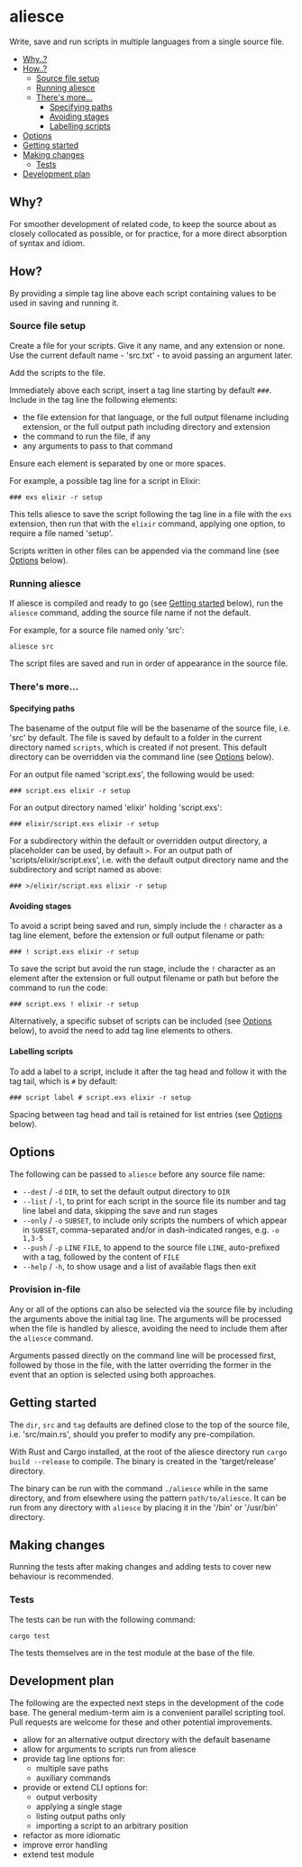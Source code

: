 # aliesce

Write, save and run scripts in multiple languages from a single source file.

- [Why..?](#why)
- [How..?](#how)
  - [Source file setup](#source-file-setup)
  - [Running aliesce](#running-aliesce)
  - [There's more...](#theres-more)
    - [Specifying paths](#specifying-paths)
    - [Avoiding stages](#avoiding-stages)
    - [Labelling scripts](#labelling-scripts)
- [Options](#options)
- [Getting started](#getting-started)
- [Making changes](#making-changes)
  - [Tests](#tests)
- [Development plan](#development-plan)

## Why?

For smoother development of related code, to keep the source about as closely collocated as possible, or for practice, for a more direct absorption of syntax and idiom.

## How?

By providing a simple tag line above each script containing values to be used in saving and running it.

### Source file setup

Create a file for your scripts. Give it any name, and any extension or none. Use the current default name - 'src.txt' - to avoid passing an argument later.

Add the scripts to the file.

Immediately above each script, insert a tag line starting by default `###`. Include in the tag line the following elements:

- the file extension for that language, or the full output filename including extension, or the full output path including directory and extension
- the command to run the file, if any
- any arguments to pass to that command

Ensure each element is separated by one or more spaces.

For example, a possible tag line for a script in Elixir:

```
### exs elixir -r setup
```

This tells aliesce to save the script following the tag line in a file with the `exs` extension, then run that with the `elixir` command, applying one option, to require a file named 'setup'.

Scripts written in other files can be appended via the command line (see [Options](#options) below).

### Running aliesce

If aliesce is compiled and ready to go (see [Getting started](#getting-started) below), run the `aliesce` command, adding the source file name if not the default.

For example, for a source file named only 'src':

```shell
aliesce src
```

The script files are saved and run in order of appearance in the source file.

### There's more...

#### Specifying paths

The basename of the output file will be the basename of the source file, i.e. 'src' by default. The file is saved by default to a folder in the current directory named `scripts`, which is created if not present. This default directory can be overridden via the command line (see [Options](#options) below).

For an output file named 'script.exs', the following would be used:

```
### script.exs elixir -r setup
```

For an output directory named 'elixir' holding 'script.exs':

```
### elixir/script.exs elixir -r setup
```

For a subdirectory within the default or overridden output directory, a placeholder can be used, by default `>`. For an output path of 'scripts/elixir/script.exs', i.e. with the default output directory name and the subdirectory and script named as above:

```
### >/elixir/script.exs elixir -r setup
```

#### Avoiding stages

To avoid a script being saved and run, simply include the `!` character as a tag line element, before the extension or full output filename or path:

```
### ! script.exs elixir -r setup
```

To save the script but avoid the run stage, include the `!` character as an element after the extension or full output filename or path but before the command to run the code:

```
### script.exs ! elixir -r setup
```

Alternatively, a specific subset of scripts can be included (see [Options](#options) below), to avoid the need to add tag line elements to others.

#### Labelling scripts

To add a label to a script, include it after the tag head and follow it with the tag tail, which is `#` by default:

```
### script label # script.exs elixir -r setup
```

Spacing between tag head and tail is retained for list entries (see [Options](#options) below).

## Options

The following can be passed to `aliesce` before any source file name:

- `--dest` / `-d`  `DIR`, to set the default output directory to `DIR`
- `--list` / `-l`, to print for each script in the source file its number and tag line label and data, skipping the save and run stages
- `--only` / `-o`  `SUBSET`, to include only scripts the numbers of which appear in `SUBSET`, comma-separated and/or in dash-indicated ranges, e.g. `-o 1,3-5`
- `--push` / `-p`  `LINE` `FILE`, to append to the source file `LINE`, auto-prefixed with a tag, followed by the content of `FILE`
- `--help` / `-h`, to show usage and a list of available flags then exit

### Provision in-file

Any or all of the options can also be selected via the source file by including the arguments above the initial tag line. The arguments will be processed when the file is handled by aliesce, avoiding the need to include them after the `aliesce` command.

Arguments passed directly on the command line will be processed first, followed by those in the file, with the latter overriding the former in the event that an option is selected using both approaches.

## Getting started

The `dir`, `src` and `tag` defaults are defined close to the top of the source file, i.e. 'src/main.rs', should you prefer to modify any pre-compilation.

With Rust and Cargo installed, at the root of the aliesce directory run `cargo build --release` to compile. The binary is created in the 'target/release' directory.

The binary can be run with the command `./aliesce` while in the same directory, and from elsewhere using the pattern `path/to/aliesce`. It can be run from any directory with `aliesce` by placing it in the '/bin' or '/usr/bin' directory.

## Making changes

Running the tests after making changes and adding tests to cover new behaviour is recommended.

### Tests

The tests can be run with the following command:

```shell
cargo test
```

The tests themselves are in the test module at the base of the file.

## Development plan

The following are the expected next steps in the development of the code base. The general medium-term aim is a convenient parallel scripting tool. Pull requests are welcome for these and other potential improvements.

- allow for an alternative output directory with the default basename
- allow for arguments to scripts run from aliesce
- provide tag line options for:
  - multiple save paths
  - auxiliary commands
- provide or extend CLI options for:
  - output verbosity
  - applying a single stage
  - listing output paths only
  - importing a script to an arbitrary position
- refactor as more idiomatic
- improve error handling
- extend test module
